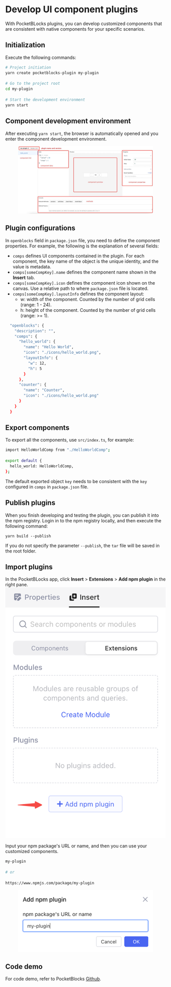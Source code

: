 # Develop UI component plugins

With PocketBLocks plugins, you can develop customized components that are consistent with native components for your specific scenarios.

## Initialization

Execute the following commands:

```bash
# Project initiation
yarn create pocketblocks-plugin my-plugin

# Go to the project root
cd my-plugin

# Start the development environment
yarn start
```

## Component development environment

After executing `yarn start`, the browser is automatically opened and you enter the component development environment.

<figure><img src=".gitbook/assets/build-plugins/01.jpeg" alt="Screenshot of component development environment"><figcaption></figcaption></figure>

## Plugin configurations

In `openblocks` field in `package.json` file, you need to define the component properties. For example, the following is the explanation of several fields:

- `comps` defines UI components contained in the plugin. For each component, the key name of the object is the unique identity, and the value is metadata.
- `comps[someCompKey].name` defines the component name shown in the **Insert** tab.
- `comps[someCompKey].icon` defines the component icon shown on the canvas. Use a relative path to where `package.json` file is located.
- `comps[someCompKey].layoutInfo` defines the component layout:
  - w: width of the component. Counted by the number of grid cells (range: 1 - 24).
  - h: height of the component. Counted by the number of grid cells (range: >= 1).

```bash
  "openblocks": {
    "description": "",
    "comps": {
      "hello_world": {
        "name": "Hello World",
        "icon": "./icons/hello_world.png",
        "layoutInfo": {
          "w": 12,
          "h": 5
        }
      },
      "counter": {
        "name": "Counter",
        "icon": "./icons/hello_world.png"
      }
    }
  }
```

## Export components

To export all the components, use `src/index.ts`, for example:

```bash
import HelloWorldComp from "./HelloWorldComp";

export default {
  hello_world: HelloWorldComp,
};
```

The default exported object `key` needs to be consistent with the `key` configured in `comps` in `package.json` file.

## Publish plugins

When you finish developing and testing the plugin, you can publish it into the npm registry. Login in to the npm registry locally, and then execute the following command:

```
yarn build --publish
```

If you do not specify the parameter `--publish`, the `tar` file will be saved in the root folder.

## Import plugins

In the PocketBLocks app, click **Insert** > **Extensions** > **Add npm plugin** in the right pane. <img src=".gitbook/assets/build-plugins/02.png" alt="" data-size="original">

Input your npm package's URL or name, and then you can use your customized components.

```bash
my-plugin

# or

https://www.npmjs.com/package/my-plugin
```

<figure><img src=".gitbook/assets/build-plugins/03.png" alt=""><figcaption></figcaption></figure>

## Code demo

For code demo, refer to PocketBlocks [Github](https://github.com/internoapp/pocketblocks/tree/main/client/packages/openblocks-plugin-demo).
